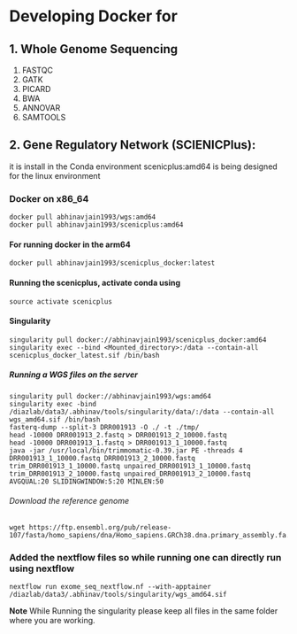 # Developing Docker for

## 1. Whole Genome Sequencing

1. FASTQC
2. GATK
3. PICARD
4. BWA
5. ANNOVAR
6. SAMTOOLS

## 2. Gene Regulatory Network (SCIENICPlus):

it is install in the Conda environment
scenicplus:amd64 is being designed for the linux environment

### Docker on x86_64
```
docker pull abhinavjain1993/wgs:amd64
docker pull abhinavjain1993/scenicplus:amd64
```

#### For running docker in the arm64
```
docker pull abhinavjain1993/scenicplus_docker:latest
```

#### Running the scenicplus, activate conda using
```
source activate scenicplus
```

#### Singularity
```
singularity pull docker://abhinavjain1993/scenicplus_docker:amd64
singularity exec --bind <Mounted_directory>:/data --contain-all scenicplus_docker_latest.sif /bin/bash
```

##### Running a WGS files on the server
```
singularity pull docker://abhinavjain1993/wgs:amd64
singularity exec -bind /diazlab/data3/.abhinav/tools/singularity/data/:/data --contain-all wgs_amd64.sif /bin/bash
fasterq-dump --split-3 DRR001913 -O ./ -t ./tmp/
head -10000 DRR001913_2.fastq > DRR001913_2_10000.fastq
head -10000 DRR001913_1.fastq > DRR001913_1_10000.fastq
java -jar /usr/local/bin/trimmomatic-0.39.jar PE -threads 4 DRR001913_1_10000.fastq DRR001913_2_10000.fastq trim_DRR001913_1_10000.fastq unpaired_DRR001913_1_10000.fastq trim_DRR001913_2_10000.fastq unpaired_DRR001913_2_10000.fastq AVGQUAL:20 SLIDINGWINDOW:5:20 MINLEN:50
```

###### Download the reference genome
<!-- https://hitchhikersguidetoexomeanalysis.wordpress.com/exome-analysis-exercise/ -->

```
wget https://ftp.ensembl.org/pub/release-107/fasta/homo_sapiens/dna/Homo_sapiens.GRCh38.dna.primary_assembly.fa.gz
```

### Added the nextflow files so while running one can directly run using nextflow
```
nextflow run exome_seq_nextflow.nf --with-apptainer /diazlab/data3/.abhinav/tools/singularity/wgs_amd64.sif
```

**Note**
While Running the singularity please keep all files in the same folder where you are working. 
